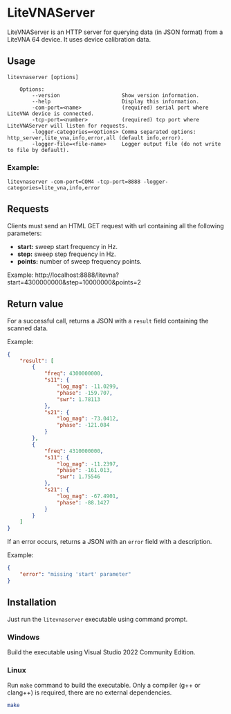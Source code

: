 # LiteVNAServer

LiteVNAServer is an HTTP server for querying data (in JSON format) from a
LiteVNA 64 device. It uses device calibration data.

## Usage

```
litevnaserver [options]

    Options:
        --version                    Show version information.
        --help                       Display this information.
        -com-port=<name>             (required) serial port where LiteVNA device is connected.
        -tcp-port=<number>           (required) tcp port where LiteVNAServer will listen for requests.
        -logger-categories=<options> Comma separated options: http_server,lite_vna,info,error,all (default info,error).
        -logger-file=<file-name>     Logger output file (do not write to file by default).
```

### Example:

`litevnaserver -com-port=COM4 -tcp-port=8888 -logger-categories=lite_vna,info,error`

## Requests

Clients must send an HTML GET request with url containing all the following
parameters:

- **start:** sweep start frequency in Hz.
- **step:** sweep step frequency in Hz.
- **points:** number of sweep frequency points.

Example: http://localhost:8888/litevna?start=4300000000&step=10000000&points=2

## Return value

For a successful call, returns a JSON with a `result` field containing the
scanned data.

Example:

```json
{
    "result": [
        {
            "freq": 4300000000,
            "s11": {
                "log_mag": -11.0299,
                "phase": -159.707,
                "swr": 1.78113
            },
            "s21": {
                "log_mag": -73.0412,
                "phase": -121.084
            }
        },
        {
            "freq": 4310000000,
            "s11": {
                "log_mag": -11.2397,
                "phase": -161.013,
                "swr": 1.75546
            },
            "s21": {
                "log_mag": -67.4901,
                "phase": -88.1427
            }
        }
    ]
}
```

If an error occurs, returns a JSON with an `error` field with a description.

Example:

```json
{
    "error": "missing 'start' parameter"
}
```

## Installation

Just run the `litevnaserver` executable using command prompt.

### Windows

Build the executable using Visual Studio 2022 Community Edition.

### Linux

Run `make` command to build the executable. Only a compiler (g++ or clang++) is
required, there are no external dependencies.

```bash
make
```
